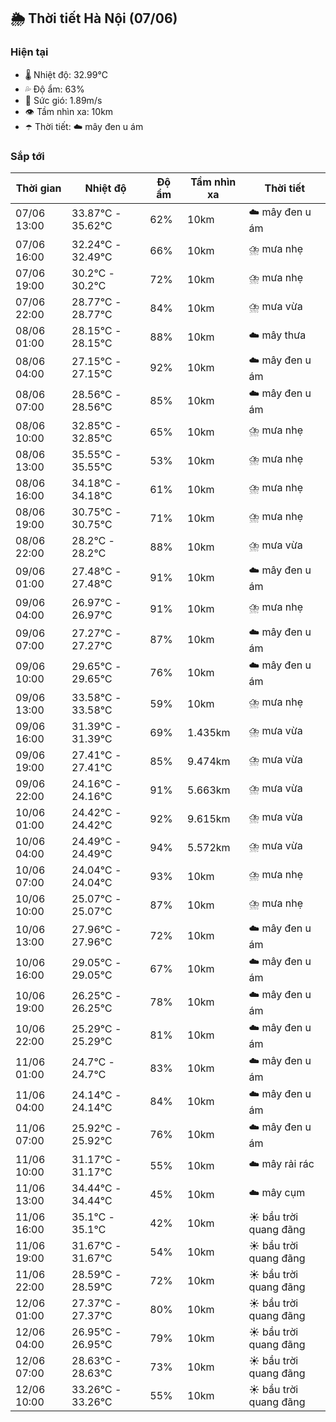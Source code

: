 ## 🌦️ Thời tiết Hà Nội (07/06)

### Hiện tại

- 🌡️ Nhiệt độ: 32.99℃
- 💦 Độ ẩm: 63%
- 💨 Sức gió: 1.89m/s
- 👁️ Tầm nhìn xa: 10km
- ☂️ Thời tiết: ☁️ mây đen u ám

### Sắp tới

| Thời gian | Nhiệt độ | Độ ẩm | Tầm nhìn xa | Thời tiết |
| --- | --- | --- | --- | --- |
| 07/06 13:00 | 33.87℃ - 35.62℃ | 62% | 10km | ☁️ mây đen u ám |
| 07/06 16:00 | 32.24℃ - 32.49℃ | 66% | 10km | ⛈️ mưa nhẹ |
| 07/06 19:00 | 30.2℃ - 30.2℃ | 72% | 10km | ⛈️ mưa nhẹ |
| 07/06 22:00 | 28.77℃ - 28.77℃ | 84% | 10km | ⛈️ mưa vừa |
| 08/06 01:00 | 28.15℃ - 28.15℃ | 88% | 10km | ☁️ mây thưa |
| 08/06 04:00 | 27.15℃ - 27.15℃ | 92% | 10km | ☁️ mây đen u ám |
| 08/06 07:00 | 28.56℃ - 28.56℃ | 85% | 10km | ☁️ mây đen u ám |
| 08/06 10:00 | 32.85℃ - 32.85℃ | 65% | 10km | ⛈️ mưa nhẹ |
| 08/06 13:00 | 35.55℃ - 35.55℃ | 53% | 10km | ⛈️ mưa nhẹ |
| 08/06 16:00 | 34.18℃ - 34.18℃ | 61% | 10km | ⛈️ mưa nhẹ |
| 08/06 19:00 | 30.75℃ - 30.75℃ | 71% | 10km | ⛈️ mưa nhẹ |
| 08/06 22:00 | 28.2℃ - 28.2℃ | 88% | 10km | ⛈️ mưa vừa |
| 09/06 01:00 | 27.48℃ - 27.48℃ | 91% | 10km | ☁️ mây đen u ám |
| 09/06 04:00 | 26.97℃ - 26.97℃ | 91% | 10km | ⛈️ mưa nhẹ |
| 09/06 07:00 | 27.27℃ - 27.27℃ | 87% | 10km | ☁️ mây đen u ám |
| 09/06 10:00 | 29.65℃ - 29.65℃ | 76% | 10km | ☁️ mây đen u ám |
| 09/06 13:00 | 33.58℃ - 33.58℃ | 59% | 10km | ⛈️ mưa nhẹ |
| 09/06 16:00 | 31.39℃ - 31.39℃ | 69% | 1.435km | ⛈️ mưa vừa |
| 09/06 19:00 | 27.41℃ - 27.41℃ | 85% | 9.474km | ⛈️ mưa vừa |
| 09/06 22:00 | 24.16℃ - 24.16℃ | 91% | 5.663km | ⛈️ mưa vừa |
| 10/06 01:00 | 24.42℃ - 24.42℃ | 92% | 9.615km | ⛈️ mưa vừa |
| 10/06 04:00 | 24.49℃ - 24.49℃ | 94% | 5.572km | ⛈️ mưa vừa |
| 10/06 07:00 | 24.04℃ - 24.04℃ | 93% | 10km | ⛈️ mưa nhẹ |
| 10/06 10:00 | 25.07℃ - 25.07℃ | 87% | 10km | ⛈️ mưa nhẹ |
| 10/06 13:00 | 27.96℃ - 27.96℃ | 72% | 10km | ☁️ mây đen u ám |
| 10/06 16:00 | 29.05℃ - 29.05℃ | 67% | 10km | ☁️ mây đen u ám |
| 10/06 19:00 | 26.25℃ - 26.25℃ | 78% | 10km | ☁️ mây đen u ám |
| 10/06 22:00 | 25.29℃ - 25.29℃ | 81% | 10km | ☁️ mây đen u ám |
| 11/06 01:00 | 24.7℃ - 24.7℃ | 83% | 10km | ☁️ mây đen u ám |
| 11/06 04:00 | 24.14℃ - 24.14℃ | 84% | 10km | ☁️ mây đen u ám |
| 11/06 07:00 | 25.92℃ - 25.92℃ | 76% | 10km | ☁️ mây đen u ám |
| 11/06 10:00 | 31.17℃ - 31.17℃ | 55% | 10km | ☁️ mây rải rác |
| 11/06 13:00 | 34.44℃ - 34.44℃ | 45% | 10km | ☁️ mây cụm |
| 11/06 16:00 | 35.1℃ - 35.1℃ | 42% | 10km | ☀️ bầu trời quang đãng |
| 11/06 19:00 | 31.67℃ - 31.67℃ | 54% | 10km | ☀️ bầu trời quang đãng |
| 11/06 22:00 | 28.59℃ - 28.59℃ | 72% | 10km | ☀️ bầu trời quang đãng |
| 12/06 01:00 | 27.37℃ - 27.37℃ | 80% | 10km | ☀️ bầu trời quang đãng |
| 12/06 04:00 | 26.95℃ - 26.95℃ | 79% | 10km | ☀️ bầu trời quang đãng |
| 12/06 07:00 | 28.63℃ - 28.63℃ | 73% | 10km | ☀️ bầu trời quang đãng |
| 12/06 10:00 | 33.26℃ - 33.26℃ | 55% | 10km | ☀️ bầu trời quang đãng |
